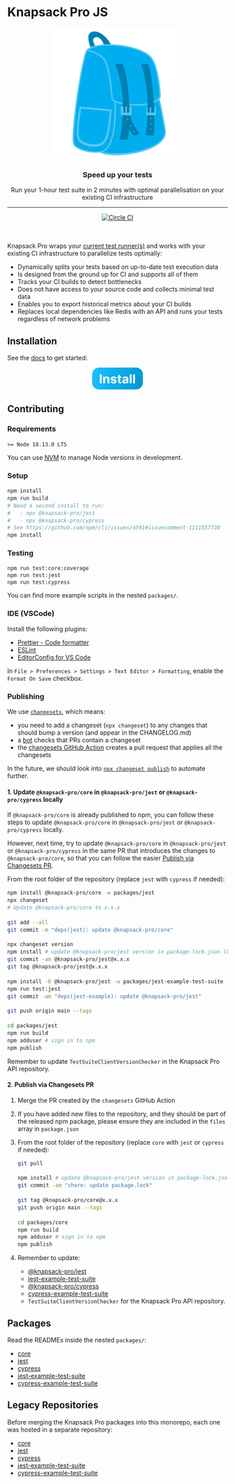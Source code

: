 # Knapsack Pro JS

<p align="center">
  <a href="https://knapsackpro.com?utm_source=github&utm_medium=readme&utm_campaign=knapsack-pro-js&utm_content=hero_logo">
    <img alt="Knapsack Pro" src="./.github/assets/knapsack.png" width="300" height="300" style="max-width: 100%;" />
  </a>
</p>

<h3 align="center">Speed up your tests</h3>
<p align="center">Run your 1-hour test suite in 2 minutes with optimal parallelisation on your existing CI infrastructure</p>

---

<div align="center">
  <a href="https://circleci.com/gh/KnapsackPro/knapsack-pro-js">
    <img alt="Circle CI" src="https://circleci.com/gh/KnapsackPro/knapsack-pro-js.svg?style=svg" />
  </a>
</div>

<br />
<br />

Knapsack Pro wraps your [current test runner(s)](https://docs.knapsackpro.com/) and works with your existing CI infrastructure to parallelize tests optimally:

- Dynamically splits your tests based on up-to-date test execution data
- Is designed from the ground up for CI and supports all of them
- Tracks your CI builds to detect bottlenecks
- Does not have access to your source code and collects minimal test data
- Enables you to export historical metrics about your CI builds
- Replaces local dependencies like Redis with an API and runs your tests regardless of network problems

## Installation

See the [docs](https://docs.knapsackpro.com/) to get started:

<div align="center">
  <a href="https://docs.knapsackpro.com/">
    <img alt="Install button" src="./.github/assets/install-button.png" width="116" height="50" />
  </a>
</div>

## Contributing

### Requirements

```
>= Node 18.13.0 LTS
```

You can use [NVM](https://github.com/nvm-sh/nvm) to manage Node versions in development.

### Setup

```bash
npm install
npm run build
# Need a second install to run:
#   - npx @knapsack-pro/jest
#   - npx @knapsack-pro/cypress
# See https://github.com/npm/cli/issues/4591#issuecomment-1111557730
npm install
```

### Testing

```
npm run test:core:coverage
npm run test:jest
npm run test:cypress
```

You can find more example scripts in the nested `packages/`.

### IDE (VSCode)

Install the following plugins:

- [Prettier - Code formatter](https://marketplace.visualstudio.com/items?itemName=esbenp.prettier-vscode)
- [ESLint](https://marketplace.visualstudio.com/items?itemName=dbaeumer.vscode-eslint)
- [EditorConfig for VS Code](https://marketplace.visualstudio.com/items?itemName=EditorConfig.EditorConfig)

In `File > Preferences > Settings > Text Editor > Formatting`, enable the `Format On Save` checkbox.

### Publishing

We use [`changesets`](https://github.com/changesets/changesets), which means:

- you need to add a changeset (`npx changeset`) to any changes that should bump a version (and appear in the CHANGELOG.md)
- a [bot](https://github.com/apps/changeset-bot) checks that PRs contain a changeset
- the [changesets GitHub Action](https://github.com/changesets/action) creates a pull request that applies all the changesets

In the future, we should look into [`npx changeset publish`](https://github.com/changesets/changesets/blob/main/packages/cli/README.md#publish) to automate further.

#### 1. Update `@knapsack-pro/core` in `@knapsack-pro/jest` or `@knapsack-pro/cypress` locally

If `@knapsack-pro/core` is already published to npm, you can follow these steps to update `@knapsack-pro/core` in `@knapsack-pro/jest` or `@knapsack-pro/cypress` locally.

However, next time, try to update `@knapsack-pro/core` in `@knapsack-pro/jest` or `@knapsack-pro/cypress` in the same PR that introduces the changes to `@knapsack-pro/core`, so that you can follow the easier [Publish via Changesets PR](#2-publish-via-changesets-pr).

From the root folder of the repository (replace `jest` with `cypress` if needed):

```bash
npm install @knapsack-pro/core -w packages/jest
npx changeset
# Update @knapsack-pro/core to x.x.x

git add --all
git commit -m "deps(jest): update @knapsack-pro/core"

npx changeset version
npm install # update @knapsack-pro/jest version in package-lock.json (bug in npm?)
git commit -am @knapsack-pro/jest@x.x.x
git tag @knapsack-pro/jest@x.x.x

npm install -D @knapsack-pro/jest -w packages/jest-example-test-suite
npm run test:jest
git commit -am "deps(jest-example): update @knapsack-pro/jest"

git push origin main --tags

cd packages/jest
npm run build
npm adduser # sign in to npm
npm publish
```

Remember to update `TestSuiteClientVersionChecker` in the Knapsack Pro API repository.

#### 2. Publish via Changesets PR

1. Merge the PR created by the `changesets` GitHub Action

1. If you have added new files to the repository, and they should be part of the released npm package, please ensure they are included in the `files` array in `package.json`

1. From the root folder of the repository (replace `core` with `jest` or `cypress` if needed):

   ```bash
   git pull

   npm install # update @knapsack-pro/jest version in package-lock.json (bug in npm?)
   git commit -am "chore: update package.lock"

   git tag @knapsack-pro/core@x.x.x
   git push origin main --tags

   cd packages/core
   npm run build
   npm adduser # sign in to npm
   npm publish
   ```

1. Remember to update:

   - [@knapsack-pro/jest](https://github.com/KnapsackPro/knapsack-pro-js/tree/main/packages/jest)
   - [jest-example-test-suite](https://github.com/KnapsackPro/knapsack-pro-js/tree/main/packages/jest-example-test-suite)
   - [@knapsack-pro/cypress](https://github.com/KnapsackPro/knapsack-pro-js/tree/main/packages/cypress)
   - [cypress-example-test-suite](https://github.com/KnapsackPro/knapsack-pro-js/tree/main/packages/cypress-example-test-suite)
   - `TestSuiteClientVersionChecker` for the Knapsack Pro API repository.

## Packages

Read the READMEs inside the nested `packages/`:

- [core](https://github.com/KnapsackPro/knapsack-pro-js/tree/main/packages/core)
- [jest](https://github.com/KnapsackPro/knapsack-pro-js/tree/main/packages/jest)
- [cypress](https://github.com/KnapsackPro/knapsack-pro-js/tree/main/packages/cypress)
- [jest-example-test-suite](https://github.com/KnapsackPro/knapsack-pro-js/tree/main/packages/jest-example-test-suite)
- [cypress-example-test-suite](https://github.com/KnapsackPro/knapsack-pro-js/tree/main/packages/cypress-example-test-suite)

## Legacy Repositories

Before merging the Knapsack Pro packages into this monorepo, each one was hosted in a separate repository:

- [core](https://github.com/KnapsackPro/knapsack-pro-core-js)
- [jest](https://github.com/KnapsackPro/knapsack-pro-jest)
- [cypress](https://github.com/KnapsackPro/knapsack-pro-cypress)
- [jest-example-test-suite](https://github.com/KnapsackPro/jest-example-test-suite)
- [cypress-example-test-suite](https://github.com/KnapsackPro/cypress-example-test-suite)
